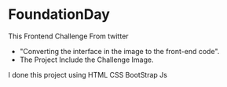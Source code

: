 ﻿# FoundationDay

This Frontend Challenge From twitter
- "Converting the interface in the image to the front-end code".
- The Project Include the Challenge Image.

I done this project using 
HTML
CSS
BootStrap
Js
